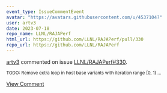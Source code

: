 ```yaml
---
event_type: IssueCommentEvent
avatar: "https://avatars.githubusercontent.com/u/4537104?"
user: artv3
date: 2023-07-18
repo_name: LLNL/RAJAPerf
html_url: https://github.com/LLNL/RAJAPerf/pull/330
repo_url: https://github.com/LLNL/RAJAPerf
---
```


<a href='https://github.com/artv3' target='_blank'>artv3</a> commented on issue <a href='https://github.com/LLNL/RAJAPerf/pull/330' target='_blank'>LLNL/RAJAPerf#330</a>.

<small>TODO: Remove extra loop in host base variants with iteration range [0, 1) ...</small>

<a href='https://github.com/LLNL/RAJAPerf/pull/330' target='_blank'>View Comment</a>